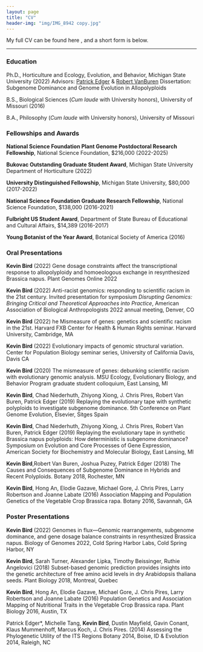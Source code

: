 ```yaml
---
layout: page
title: "CV"
header-img: "img/IMG_8942 copy.jpg"
---
```


My full CV can be found here <a href="/CV/Bird_CV_July_2022.pdf" target="_blank"><i class="fa fa-file-text fa-md"></i></a>, and a short form is below.  

___

### Education  

Ph.D., Horticulture and Ecology, Evolution, and Behavior, Michigan State University (2022) Advisors: [Patrick Edger](https://www.polyploidy.msu.edu) & [Robert VanBuren](https://www.vanburenlab.org/) 
Dissertation: Subgenome Dominance and Genome Evolution in Allopolyploids

B.S., Biological Sciences (*Cum laude* with University honors), University of Missouri    (2016)  

B.A., Philosophy (*Cum laude* with University honors), University of Missouri
  

### Fellowships and Awards
**National Science Foundation Plant Genome Postdoctoral Research Fellowship**, National Science Foundation, $216,000 (2022-2025)

**Bukovac Outstanding Graduate Student Award**, Michigan State University Department of Horticulture (2022)

**University Distinguished Fellowship**, Michigan State University, $80,000 (2017-2022)

**National Science Foundation Graduate Research Fellowship**, National Science Foundation, $138,000 (2016-2021)

**Fulbright US Student Award**, Department of State Bureau of Educational and Cultural Affairs, $14,389 (2016-2017)

**Young Botanist of the Year Award**, Botanical Society of America (2016)




### Oral Presentations

__Kevin Bird__ (2022) Gene dosage constraints affect the transcriptional response to allopolyploidy and homoeologous exchange in resynthesized Brassica napus. Plant Genomes Online 2022

__Kevin Bird__ (2022) Anti-racist genomics: responding to scientific racism in the 21st century. Invited presentation for symposium *Disrupting Genomics: Bringing Critical and Theoretical Approaches into Practice*, American Association of Biological Anthropologists 2022 annual meeting, Denver, CO

__Kevin Bird__ (2022) he Mismeasure of genes: genetics and scientific racism in the 21st. Harvard FXB Center for Health & Human Rights seminar. Harvard University, Cambridge, MA

__Kevin Bird__ (2022) Evolutionary impacts of genomic structural variation. Center for Population Biology seminar series, University of California Davis, Davis CA
 
__Kevin Bird__ (2020) The mismeasure of genes: debunking scientific racism with evolutionary genomic analysis. MSU Ecology, Evolutionary Biology, and Behavior Program graduate student colloquium, East Lansing, MI

__Kevin Bird__, Chad Niederhuth, Zhiyong Xiong, J. Chris Pires, Robert Van Buren, Patrick Edger (2019)
Replaying the evolutionary tape with synthetic polyploids to investigate subgenome dominance. 5th Conference on Plant Genome Evolution, Elsevier, Sitges Spain 

__Kevin Bird__, Chad Niederhuth, Zhiyong Xiong, J. Chris Pires, Robert Van Buren, Patrick Edger (2019)
Replaying the evolutionary tape in synthetic Brassica napus polyploids: How deterministic is subgenome dominance?  Symposium on Evolution and Core Processes of Gene Expression, American Society for Biochemistry and Molecular Biology, East Lansing, MI

__Kevin Bird__,Robert Van Buren, Joshua Puzey, Patrick Edger (2018)
The Causes and Consequences of Subgenome Dominance in Hybrids and Recent Polyploids. Botany 2018, Rochester, MN

__Kevin Bird__, Hong An, Elodie Gazave, Michael Gore, J. Chris Pires, Larry Robertson and Joanne Labate (2016)
Association Mapping and Population Genetics of the Vegetable Crop Brassica rapa. Botany 2016, Savannah, GA


### Poster Presentations

__Kevin Bird__ (2022) Genomes in flux—Genomic rearrangements, subgenome dominance, and gene dosage balance constraints in resynthesized Brassica napus. Biology of Genomes 2022, Cold Spring Harbor Labs, Cold Spring Harbor, NY

__Kevin Bird__, Sarah Turner, Alexander Lipka, Timothy Beissinger, Ruthie Angelovici (2018)
Subset-based genomic prediction provides insights into the genetic architecture of free amino acid levels in dry Arabidopsis thaliana seeds. Plant Biology 2018, Montreal, Quebec

__Kevin Bird__, Hong An, Elodie Gazave, Michael Gore, J. Chris Pires, Larry Robertson and Joanne Labate (2016)
Population Genetics and Association Mapping of Nutritional Traits in the Vegetable Crop Brassica rapa. Plant Biology 2016, Austin, TX

Patrick Edger*, Michelle Tang, __Kevin Bird__, Dustin Mayfield, Gavin Conant, Klaus Mummenhoff, Marcus Koch, J. Chris Pires. (2014)
Assessing the Phylogenetic Utility of the ITS Regions Botany 2014, Boise, ID & Evolution 2014, Raleigh, NC

